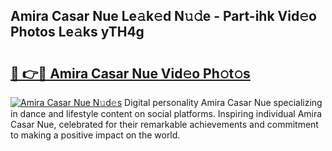 ## Amira Casar Nue Le𝚊k𝚎d N𝚞𝚍e - Part-ihk Vid𝚎o Photos Le𝚊ks yTH4g

# <h2><a href="http://fb7o2mk.evod.top/?m=Amira+Casar+Nue">🔗 👉🔴 Amira Casar Nue Vid𝚎o Ph𝚘t𝚘s</a></h2>

[![Amira Casar Nue N𝚞d𝚎s](https://i.imgur.com/8V9OHl7.gif)](http://fb7o2mk.evod.top/?m=Amira+Casar+Nue)
Digital personality Amira Casar Nue specializing in dance and lifestyle content on social platforms. Inspiring individual Amira Casar Nue, celebrated for their remarkable achievements and commitment to making a positive impact on the world. 
